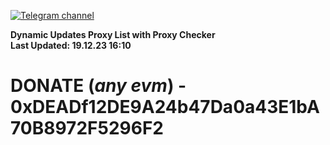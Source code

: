 [![Telegram channel](https://img.shields.io/endpoint?url=https://runkit.io/damiankrawczyk/telegram-badge/branches/master?url=https://t.me/n4z4v0d)](https://t.me/n4z4v0d) 

**Dynamic Updates Proxy List with Proxy Checker**  
**Last Updated: 19.12.23 16:10**

# DONATE (_any evm_) - 0xDEADf12DE9A24b47Da0a43E1bA70B8972F5296F2
